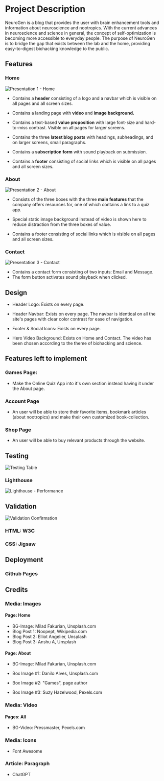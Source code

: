 
# Project Description

NeuroGen is a blog that provides the user with brain enhancement tools and information about neuroscience and nootropics. With the current advances in neuroscience and science in general, the concept of self-optimization is becoming more accessible to everyday people. The purpose of NeuroGen is to bridge the gap that exists between the lab and the home, providing easy-to-digest biohacking knowledge to the public.

## Features

### Home
![Presentation 1 - Home](https://user-images.githubusercontent.com/122515678/222894656-997735df-e35f-4b06-98a3-9c2e48af8676.png)

 - Contains a **header** consisting of a logo and a navbar which is visible on all pages and all screen sizes.

- Contains a landing page with **video** and **image background.**

- Contains a text-based **value proposition** with large font-size and hard-to-miss contrast. Visible on all pages for larger screens.

- Contains the three **latest blog posts** with headings, subheadings, and on larger screens, small paragraphs.

- Contains a **subscription form** with sound playback on submission.
  
 - Contains a **footer** consisting of social links which is visible on all pages and all screen sizes.

### About
![Presentation 2 - About](https://user-images.githubusercontent.com/122515678/222894661-1e99d5cf-c8d5-4332-933d-61f720f26efe.png)

- Consists of the three boxes with the three **main features** that the company offers resources for, one of which contains a link to a quiz app.

- Special static image background instead of video is shown here to reduce distraction from the three boxes of value.

- Contains a footer consisting of social links which is visible on all pages and all screen sizes.

### Contact
![Presentation 3 - Contact](https://user-images.githubusercontent.com/122515678/222894665-3451e90c-438c-406a-9c64-21f114e17bcf.png)

- Contains a contact form consisting of two inputs: Email and Message.
- The form button activates sound playback when clicked.
  

## Design

- Header Logo: Exists on every page.

- Header Navbar: Exists on every page. The navbar is identical on all the site's pages with clear color contrast for ease of navigation.

- Footer & Social Icons: Exists on every page.

- Hero Video Background: Exists on Home and Contact. The video has been chosen according to the theme of biohacking and science.


## Features left to implement

### Games Page:

- Make the Online Quiz App into it's own section instead having it under the About page.

### Account Page

- An user will be able to store their favorite items, bookmark articles (about nootropics) and make their own customized book-collection.

### Shop Page

- An user will be able to buy relevant products through the website.


## Testing
![Testing Table](https://user-images.githubusercontent.com/122515678/224761111-95873a73-7929-4b70-ba8a-3cdfe94e28cf.png)

### Lighthouse
![Lighthouse - Performance](https://user-images.githubusercontent.com/122515678/224761272-ab8a9983-cf45-4e35-b84b-b9620576b333.png)


## Validation
![Validation Confirmation](https://user-images.githubusercontent.com/122515678/224761208-78521278-2fac-4527-93a0-a0681d6d9880.png)

### HTML: W3C
### CSS: Jigsaw

  

## Deployment



### Github Pages

## Credits

### Media: Images

#### Page: Home
- BG-Image: Milad Fakurian, Unsplash.com
- Blog Post 1: Noopept, Wikipedia.com
- Blog Post 2: Elliot Angelier, Unsplash
- Blog Post 3: Anshu A, Unsplash

#### Page: About

- BG-Image: Milad Fakurian, Unsplash.com

- Box Image #1: Danilo Alves, Unsplash.com
- Box Image #2: "Games", page author
- Box Image #3: Suzy Hazelwood, Pexels.com

### Media: Video

#### Pages: All

- BG-Video: Pressmaster, Pexels.com

  

### Media: Icons

- Font Awesome


### Article: Paragraph

- ChatGPT
